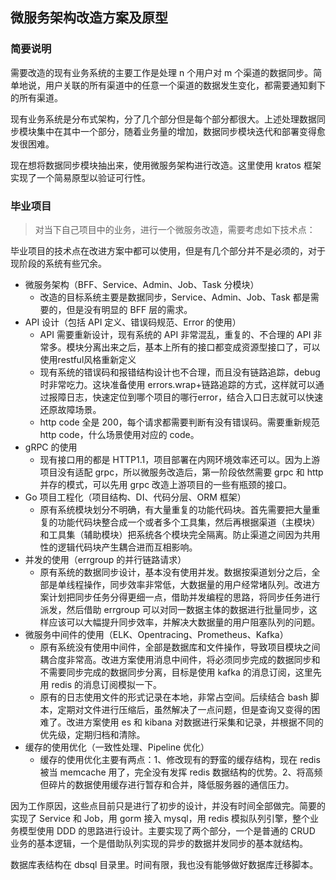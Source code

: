 ## 微服务架构改造方案及原型

### 简要说明

需要改造的现有业务系统的主要工作是处理 n 个用户对 m 个渠道的数据同步。简单地说，用户关联的所有渠道中的任意一个渠道的数据发生变化，都需要通知剩下的所有渠道。

现有业务系统是分布式架构，分了几个部分但是每个部分都很大。上述处理数据同步模块集中在其中一个部分，随着业务量的增加，数据同步模块迭代和部署变得愈发很困难。

现在想将数据同步模块抽出来，使用微服务架构进行改造。这里使用 kratos 框架实现了一个简易原型以验证可行性。

### 毕业项目

> 对当下自己项目中的业务，进行一个微服务改造，需要考虑如下技术点：

毕业项目的技术点在改进方案中都可以使用，但是有几个部分并不是必须的，对于现阶段的系统有些冗余。

- 微服务架构（BFF、Service、Admin、Job、Task 分模块）
  - 改造的目标系统主要是数据同步，Service、Admin、Job、Task 都是需要的，但是没有明显的 BFF 层的需求。
- API 设计（包括 API 定义、错误码规范、Error 的使用）
  - API 需要重新设计，现有系统的 API 非常混乱，重复的、不合理的 API 非常多。模块分离出来之后，基本上所有的接口都变成资源型接口了，可以使用restful风格重新定义
  - 现有系统的错误码和报错结构设计也不合理，而且没有链路追踪，debug 时非常吃力。这块准备使用 errors.wrap+链路追踪的方式，这样就可以通过报障日志，快速定位到哪个项目的哪行error，结合入口日志就可以快速还原故障场景。
  - http code 全是 200，每个请求都需要判断有没有错误码。需要重新规范 http code，什么场景使用对应的 code。
- gRPC 的使用
  - 现有接口用的都是 HTTP1.1，项目部署在内网环境效率还可以。因为上游项目没有适配 grpc，所以微服务改造后，第一阶段依然需要 grpc 和 http 并存的模式，可以先用 grpc 改造上游项目的一些有瓶颈的接口。
- Go 项目工程化（项目结构、DI、代码分层、ORM 框架）
  - 原有系统模块划分不明确，有大量重复的功能代码块。首先需要把大量重复的功能代码块整合成一个或者多个工具集，然后再根据渠道（主模块）和工具集（辅助模块）把系统各个模块完全隔离。防止渠道之间因为共用性的逻辑代码块产生耦合进而互相影响。
- 并发的使用（errgroup 的并行链路请求）
  - 原有系统的数据同步设计，基本没有使用并发。数据按渠道划分之后，全部是单线程操作，同步效率非常低，大数据量的用户经常堵队列。改进方案计划把同步任务分得更细一点，借助并发编程的思路，将同步任务进行派发，然后借助 errgroup 可以对同一数据主体的数据进行批量同步，这样应该可以大幅提升同步效率，并解决大数据量的用户阻塞队列的问题。
- 微服务中间件的使用（ELK、Opentracing、Prometheus、Kafka）
  - 原有系统没有使用中间件，全部是数据库和文件操作，导致项目模块之间耦合度非常高。改进方案使用消息中间件，将必须同步完成的数据同步和不需要同步完成的数据同步分离，目标是使用 kafka 的消息订阅，这里先用 redis 的消息订阅模拟一下。
  - 原有的日志使用文件的形式记录在本地，非常占空间。后续结合 bash 脚本，定期对文件进行压缩后，虽然解决了一点问题，但是查询又变得的困难了。改进方案使用 es 和 kibana 对数据进行采集和记录，并根据不同的优先级，定期归档和清除。
- 缓存的使用优化（一致性处理、Pipeline 优化）
  - 缓存的使用优化主要有两点：1、修改现有的野蛮的缓存结构，现在 redis 被当 memcache 用了，完全没有发挥 redis 数据结构的优势。2、将高频但碎片的数据使用缓存进行暂存和合并，降低服务器的通信压力。

因为工作原因，这些点目前只是进行了初步的设计，并没有时间全部做完。简要的实现了 Service 和 Job，用 gorm 接入 mysql，用 redis 模拟队列引擎，整个业务模型使用 DDD 的思路进行设计。主要实现了两个部分，一个是普通的 CRUD 业务的基本逻辑，一个是借助队列实现的异步的数据并发同步的基本就结构。

数据库表结构在 dbsql 目录里。时间有限，我也没有能够做好数据库迁移脚本。
